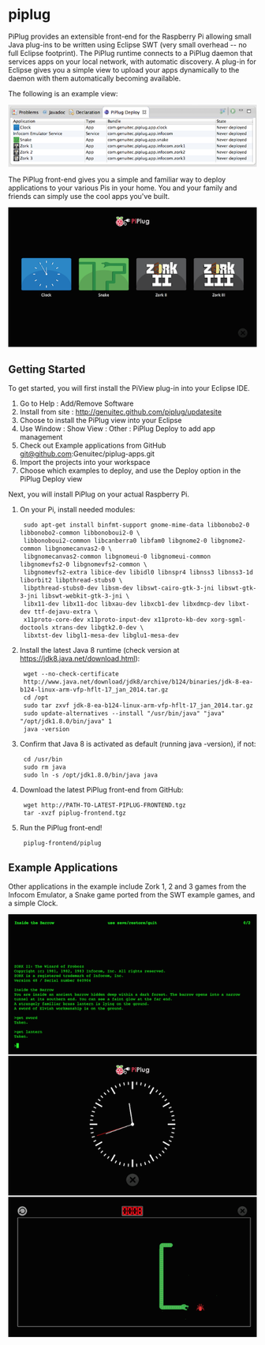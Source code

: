 piplug
======

PiPlug provides an extensible front-end for the Raspberry Pi allowing small Java plug-ins to be written using Eclipse SWT (very small overhead -- no full Eclipse footprint).  The PiPlug runtime connects to a PiPlug daemon that services apps on your local network, with automatic discovery.  A plug-in for Eclipse gives you a simple view to upload your apps dynamically to the daemon with them automatically becoming available.

The following is an example view:

![ScreenShot](docs/images/piplug-view.png?raw=true)

The PiPlug front-end gives you a simple and familiar way to deploy applications to your various Pis in your home. You and your family and friends can simply use the cool apps you've built.

![ScreenShot](docs/images/piplug-apphome.png?raw=true)

Getting Started
---------------

To get started, you will first install the PiView plug-in into your Eclipse IDE.

1. Go to Help : Add/Remove Software 
2. Install from site : http://genuitec.github.com/piplug/updatesite
3. Choose to install the PiPlug view into your Eclipse
4. Use Window : Show View : Other : PiPlug Deploy to add app management
5. Check out Example applications from GitHub git@github.com:Genuitec/piplug-apps.git
6. Import the projects into your workspace
7. Choose which examples to deploy, and use the Deploy option in the PiPlug Deploy view

Next, you will install PiPlug on your actual Raspberry Pi.

1. On your Pi, install needed modules:

        sudo apt-get install binfmt-support gnome-mime-data libbonobo2-0 libbonobo2-common libbonoboui2-0 \
        libbonoboui2-common libcanberra0 libfam0 libgnome2-0 libgnome2-common libgnomecanvas2-0 \
        libgnomecanvas2-common libgnomeui-0 libgnomeui-common libgnomevfs2-0 libgnomevfs2-common \
        libgnomevfs2-extra libice-dev libidl0 libnspr4 libnss3 libnss3-1d liborbit2 libpthread-stubs0 \
        libpthread-stubs0-dev libsm-dev libswt-cairo-gtk-3-jni libswt-gtk-3-jni libswt-webkit-gtk-3-jni \
        libx11-dev libx11-doc libxau-dev libxcb1-dev libxdmcp-dev libxt-dev ttf-dejavu-extra \
        x11proto-core-dev x11proto-input-dev x11proto-kb-dev xorg-sgml-doctools xtrans-dev libgtk2.0-dev \
        libxtst-dev libgl1-mesa-dev libglu1-mesa-dev

2. Install the latest Java 8 runtime (check version at https://jdk8.java.net/download.html):

        wget --no-check-certificate
        http://www.java.net/download/jdk8/archive/b124/binaries/jdk-8-ea-b124-linux-arm-vfp-hflt-17_jan_2014.tar.gz
        cd /opt
        sudo tar zxvf jdk-8-ea-b124-linux-arm-vfp-hflt-17_jan_2014.tar.gz
        sudo update-alternatives --install "/usr/bin/java" "java" "/opt/jdk1.8.0/bin/java" 1
        java -version
        
3. Confirm that Java 8 is activated as default (running java -version), if not:

        cd /usr/bin
        sudo rm java
        sudo ln -s /opt/jdk1.8.0/bin/java java
        
4. Download the latest PiPlug front-end from GitHub:

        wget http://PATH-TO-LATEST-PIPLUG-FRONTEND.tgz
        tar -xvzf piplug-frontend.tgz
        
5. Run the PiPlug front-end!

        piplug-frontend/piplug

Example Applications
--------------------

Other applications in the example include Zork 1, 2 and 3 games from the Infocom Emulator, a Snake game ported from the SWT example games, and a simple Clock.

![ScreenShot](docs/images/piplug-zork2.png?raw=true)
![ScreenShot](docs/images/piplug-clock.png?raw=true)
![ScreenShot](docs/images/piplug-snake.png?raw=true)
